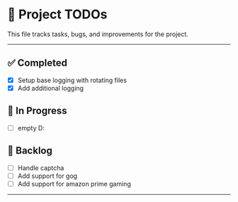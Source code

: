 # 📝 Project TODOs

This file tracks tasks, bugs, and improvements for the project.

---

## ✅ Completed
- [x] Setup base logging with rotating files
- [x] Add additional logging

## 🚧 In Progress
- [ ] empty D:

## 📌 Backlog
- [ ] Handle captcha
- [ ] Add support for gog
- [ ] Add support for amazon prime gaming

---
